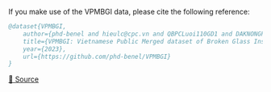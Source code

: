 If you make use of the VPMBGI data, please cite the following reference:

``` bibtex 
@dataset{VPMBGI,
	author={phd-benel and hieulc@cpc.vn and QBPCLuoi110GD1 and DAKNONGPC and QBPCLuoi110GD3},
	title={VPMBGI: Vietnamese Public Merged dataset of Broken Glass Insulator for UAV inspection of power lines},
	year={2023},
	url={https://github.com/phd-benel/VPMBGI}
}
```

[🔗 Source](https://github.com/phd-benel/VPMBGI)
